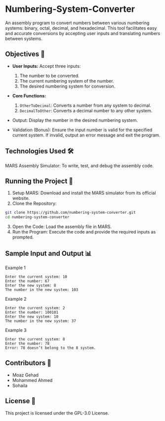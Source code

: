 # Numbering-System-Converter
An assembly program to convert numbers between various numbering systems: binary, octal, decimal, and hexadecimal. This tool facilitates easy and accurate conversions by accepting user inputs and translating numbers between systems.

## Objectives 🎯
* **User Inputs:** Accept three inputs:
  1. The number to be converted.
  2. The current numbering system of the number.
  3. The desired numbering system for conversion.
* **Core Functions:**
  1. `OtherToDecimal`: Converts a number from any system to decimal.
  2. `DecimalToOther`: Converts a decimal number to any other system.
  
* Output: Display the number in the desired numbering system.
* Validation (Bonus): Ensure the input number is valid for the specified current system. If invalid, output an error message and exit the program.

## Technologies Used 🛠️
MARS Assembly Simulator: To write, test, and debug the assembly code.

## Running the Project 🚀
1. Setup MARS: Download and install the MARS simulator from its official website.
2. Clone the Repository:
```bash
git clone https://github.com/numbering-system-converter.git
cd numbering-system-converter
```
3. Open the Code: Load the assembly file in MARS.
4. Run the Program: Execute the code and provide the required inputs as prompted.

## Sample Input and Output 📊
Example 1
```
Enter the current system: 10  
Enter the number: 67  
Enter the new system: 8  
The number in the new system: 103  
```
Example 2
```
Enter the current system: 2  
Enter the number: 100101  
Enter the new system: 10  
The number in the new system: 37
```
Example 3 
```
Enter the current system: 8  
Enter the number: 78  
Error: 78 doesn’t belong to the 8 system.
```
## Contributors 🤝
- Moaz Gehad
- Mohammed Ahmed
- Sohaila

## License 📜
This project is licensed under the GPL-3.0 License.
